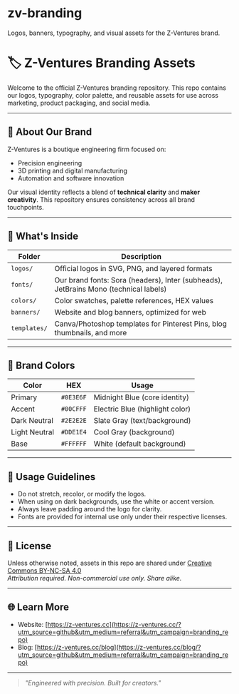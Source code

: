 # zv-branding
Logos, banners, typography, and visual assets for the Z-Ventures brand.

# 🏷️ Z-Ventures Branding Assets

Welcome to the official Z-Ventures branding repository. This repo contains our logos, typography, color palette, and reusable assets for use across marketing, product packaging, and social media.

---

## 🎯 About Our Brand

Z-Ventures is a boutique engineering firm focused on:
- Precision engineering
- 3D printing and digital manufacturing
- Automation and software innovation

Our visual identity reflects a blend of **technical clarity** and **maker creativity**. This repository ensures consistency across all brand touchpoints.

---

## 📁 What's Inside

| Folder         | Description |
|----------------|-------------|
| `logos/`       | Official logos in SVG, PNG, and layered formats |
| `fonts/`       | Our brand fonts: Sora (headers), Inter (subheads), JetBrains Mono (technical labels) |
| `colors/`      | Color swatches, palette references, HEX values |
| `banners/`     | Website and blog banners, optimized for web |
| `templates/`   | Canva/Photoshop templates for Pinterest Pins, blog thumbnails, and more |

---

## 🎨 Brand Colors

| Color         | HEX       | Usage           |
|---------------|-----------|-----------------|
| Primary       | `#0E3E6F` | Midnight Blue (core identity) |
| Accent        | `#00CFFF` | Electric Blue (highlight color) |
| Dark Neutral  | `#2E2E2E` | Slate Gray (text/background) |
| Light Neutral | `#DDE1E4` | Cool Gray (background) |
| Base          | `#FFFFFF` | White (default background) |

---

## 📝 Usage Guidelines

- Do not stretch, recolor, or modify the logos.
- When using on dark backgrounds, use the white or accent version.
- Always leave padding around the logo for clarity.
- Fonts are provided for internal use only under their respective licenses.

---

## 📜 License

Unless otherwise noted, assets in this repo are shared under [Creative Commons BY-NC-SA 4.0](https://creativecommons.org/licenses/by-nc-sa/4.0/)  
_Attribution required. Non-commercial use only. Share alike._

---

## 🌐 Learn More

- Website: [https://z-ventures.cc](https://z-ventures.cc/?utm_source=github&utm_medium=referral&utm_campaign=branding_repo)
- Blog: [https://z-ventures.cc/blog](https://z-ventures.cc/blog/?utm_source=github&utm_medium=referral&utm_campaign=branding_repo)

---

> _"Engineered with precision. Built for creators."_
